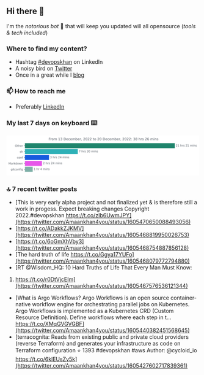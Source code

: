 <!--- [![Hits](https://hits.seeyoufarm.com/api/count/incr/badge.svg?url=https%3A%2F%2Fgithub.com%2Fakhan4u%2Fhit-counter&count_bg=%2379C83D&title_bg=%23555555&icon=&icon_color=%23E7E7E7&title=visits&edge_flat=false)](https://hits.seeyoufarm.com) --->

## Hi there 👋

I'm the _notorious bot_ 🤣 that will keep you updated will all opensource (_tools & tech included_) 

### Where to find my content?

* Hashtag [#devopskhan](https://www.linkedin.com/feed/hashtag/devopskhan) on LinkedIn
* A noisy bird on [Twitter](https://twitter.com/Amaankhan4you)
* Once in a great while I [blog](https://linuxparrot.netlify.app) 


### 📫 **How to reach me**

* Preferably [LinkedIn](https://www.linkedin.com/in/amaan-khan-linux-ninja)

### My last 7 days on keyboard ⌨️

<img src="https://github.com/akhan4u/akhan4u/blob/main/images/stat.svg" alt="Amaan's Wakatime Activity!"/>

### 🔝 7 recent twitter posts
<!-- DEVDOJO:START -->
- [This is very early alpha project and not finalized yet &amp; is therefore still a work in progess. Expect breaking changes Copyright 2022.#devopskhan https://t.co/zIb6UwmJPY](https://twitter.com/Amaankhan4you/status/1605470650088493056)
- [https://t.co/ADakkZJKMV](https://twitter.com/Amaankhan4you/status/1605468819950026753)
- [https://t.co/6oGmXhVby3](https://twitter.com/Amaankhan4you/status/1605468754887856128)
- [The hard truth of life https://t.co/Ggya17YUFo](https://twitter.com/Amaankhan4you/status/1605468079772794880)
- [RT @Wisdom_HQ: 10 Hard Truths of Life That Every Man Must Know:

1. https://t.co/r0DtVjcEIm](https://twitter.com/Amaankhan4you/status/1605467576536121344)
- [What is Argo Workflows? Argo Workflows is an open source container-native workflow engine for orchestrating parallel jobs on Kubernetes. Argo Workflows is implemented as a Kubernetes CRD &lpar;Custom Resource Definition&rpar;. Define workflows where each step in t… https://t.co/XMqGVGVGBF](https://twitter.com/Amaankhan4you/status/1605440382451568645)
- [terracognita: Reads from existing public and private cloud providers &lpar;reverse Terraform&rpar; and generates your infrastructure as code on Terraform configuration
⭐️ 1393
#devopskhan #aws
Author: @cycloid_io
https://t.co/6klEUsZv5k](https://twitter.com/Amaankhan4you/status/1605427602717839361)
<!-- DEVDOJO:END -->

<!-- ![Amaan's GitHub stats](https://github-readme-stats.vercel.app/api?username=akhan4u&count_private=true&show_icons=true&hide=contribs) -->
